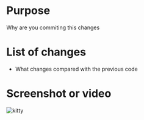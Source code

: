 
# Purpose
Why are you commiting this changes
# List of changes
- What changes compared with the previous code
# Screenshot or video
![kitty](https://placekitten.com/200/300)
